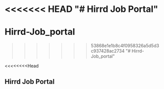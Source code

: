 <<<<<<< HEAD
"# Hirrd Job Portal" 
=======
# Hirrd-Job_portal
>>>>>>> 53868e1e1b8c4f0958326a5d5d3c937428ac2734
"# Hirrd-Job_portal"
>>>>>>>
>>>>>>> 
<<<<<<<<Head
## **Hirrd Job Portal**
